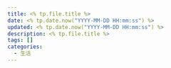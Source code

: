 ```yaml
---
title: <% tp.file.title %>
date: <% tp.date.now("YYYY-MM-DD HH:mm:ss") %>
updated: <% tp.date.now("YYYY-MM-DD HH:mm:ss") %>
description: <% tp.file.title %>
tags: []
categories:
  - 生活
---
```

